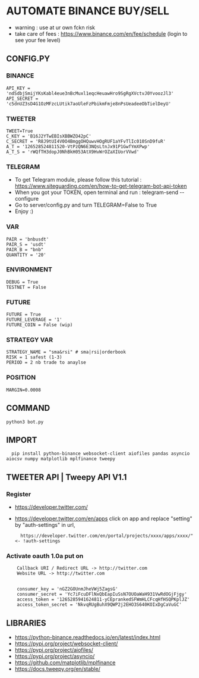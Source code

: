 # AUTOMATE BINANCE BUY/SELL

* warning : use at ur own fckn risk
* take care of fees : https://www.binance.com/en/fee/schedule (login to see your fee level)

## CONFIG.PY

   ### BINANCE
    API_KEY = 'ndSdbjSmijYKsKabl4eue3nBcMuxl1eqcHeuawHro9SgRgXVctvJ0YvoozJl3'
    API_SECRET = 'c5dnUZ3sD4G1OzMFzcLUtik7aoUleFzPbikmFmje8nPsUeadeeObTielDeyU'
   ### TWEETER
    TWEET=True
    C_KEY = 'B16J2YTwEBIsXBBWZO42pC'
    C_SECRET = 'R8J9tUI4V0O4BmggOHQuwvHOgRUF1aYFvTlIc010SnD9fuR'
    A_T = '126528524811520-VtPzQN6E3NQsLtnJx91P1GwfYmXPwp'
    A_T_S = 'rWQfTH3dopJ0NhBkH053AtX9HvWrOZaXIUorVVwd'
   ### TELEGRAM
   * To get Telegram module, please follow this tutorial : https://www.siteguarding.com/en/how-to-get-telegram-bot-api-token
   * When you got your TOKEN, open terminal and run : 
    telegram-send --configure
   * Go to server/config.py and turn TELEGRAM=False to True
   * Enjoy :)
   
   ### VAR
    PAIR = 'bnbusdt'
    PAIR_S = 'usdt'
    PAIR_B = "bnb"
    QUANTITY = '20'
   ### ENVIRONMENT
    DEBUG = True
    TESTNET = False
   ### FUTURE
    FUTURE = True
    FUTURE_LEVERAGE = '1'
    FUTURE_COIN = False (wip)
   ### STRATEGY VAR
    STRATEGY_NAME = "sma&rsi" # sma|rsi|orderbook
    RISK = 1 safest (1-3)
    PERIOD = 2 nb trade to anaylse
   ### POSITION
    MARGIN=0.0008

## COMMAND

    python3 bot.py


## IMPORT

      pip install python-binance websocket-client aiofiles pandas asyncio aiocsv numpy matplotlib mplfinance tweepy
      
## TWEETER API | Tweepy API V1.1

### Register
* https://developer.twitter.com/
* https://developer.twitter.com/en/apps
click on app and replace "setting" by "auth-settings" in url,

        https://developer.twitter.com/en/portal/projects/xxxx/apps/xxxx/" <- !auth-settings
           
### Activate oauth 1.0a put on

        Callback URI / Redirect URL -> http://twitter.com
        Website URL -> http://twitter.com
        
        
        consumer_key = 'nGZ2GOUnmJheVWj5ZagsG'
        consumer_secret = 'Yc7iFcuDFlNxQbEapIuSsN7OUOaWaH931VwRdOGjFjgy'
        access_token = '1265285941624811-yCEprankedSFWmHLCFcqHfHSQPKplJZ'
        access_token_secret = 'NkvqRUgBuhX9QWP2j2EHO3S640KOIxDgCaVuGC'


## LIBRARIES

 * https://python-binance.readthedocs.io/en/latest/index.html
 * https://pypi.org/project/websocket-client/
 * https://pypi.org/project/aiofiles/
 * https://pypi.org/project/asyncio/
 * https://github.com/matplotlib/mplfinance
 * https://docs.tweepy.org/en/stable/
